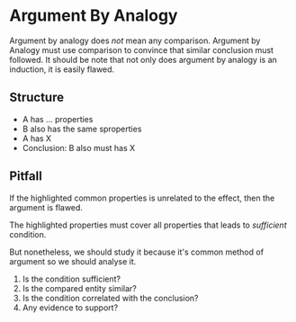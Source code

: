 # Argument By Analogy

Argument by analogy does *not* mean any comparison.
Argument by Analogy must use comparison to convince that similar conclusion must followed.
It should be note that not only does argument by analogy is an induction, it is easily flawed.

## Structure

- A has ... properties
- B also has the same sproperties
- A has X
- Conclusion: B also must has X

## Pitfall

If the highlighted common properties is unrelated to the effect, then the argument is flawed.

The highlighted properties must cover all properties that leads to *sufficient* condition.

But nonetheless, we should study it because it's common method of argument so we should analyse it.

1. Is the condition sufficient?
2. Is the compared entity similar?
3. Is the condition correlated with the conclusion?
4. Any evidence to support?
